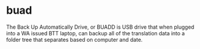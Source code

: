 # buad
The Back Up Automatically Drive, or BUADD is USB drive that when plugged into a WA issued BTT laptop, can backup all of the translation data into a folder tree that separates based on computer and date.

